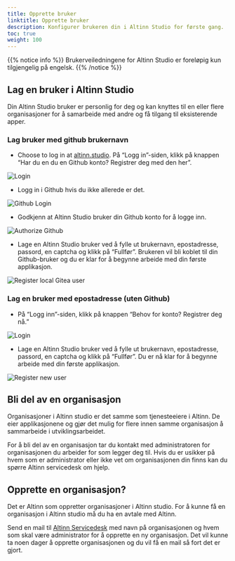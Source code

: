 ```yaml
---
title: Opprette bruker
linktitle: Opprette bruker
description: Konfigurer brukeren din i Altinn Studio for første gang.
toc: true
weight: 100
---
```


{{% notice info %}}
Brukerveiledningene for Altinn Studio er foreløpig kun tilgjengelig på engelsk.
{{% /notice %}}

## Lag en bruker i Altinn Studio
Din Altinn Studio bruker er personlig for deg og kan knyttes til en eller flere organisasjoner for å samarbeide med andre og få tilgang til eksisterende apper. 

### Lag bruker med github brukernavn

- Choose to log in at [altinn.studio](https://altinn.studio).
På “Logg in”-siden, klikk på knappen “Har du en du en Github konto? Registrer deg med den her”.

![Login](login-as.png "Log in")

- Logg in i Github hvis du ikke allerede er det.

![Github Login](github-login.png "GitHub login")

- Godkjenn at Altinn Studio bruker din Github konto for å logge inn.

![Authorize Github](authorize-altinn.png "Authorize GitHub")

- Lage en Altinn Studio bruker ved å fylle ut brukernavn, epostadresse, passord, en captcha og klikk på “Fullfør”. Brukeren vil bli koblet til din Github-bruker og du er klar for å begynne arbeide med din første applikasjon. 

![Register local Gitea user](register-gitea.png "Register local Altinn Studio user")


### Lag en bruker med epostadresse (uten Github)

- På “Logg inn”-siden, klikk på knappen “Behov for konto? Registrer deg nå.”

![Login](login-as.png "Log in")

- Lage en Altinn Studio bruker ved å fylle ut brukernavn, epostadresse, passord, en captcha og klikk på “Fullfør”. Du er nå klar for å begynne arbeide med din første applikasjon. 

![Register new user](register-gitea.png "Register local Altinn Studio user")

## Bli del av en organisasjon
Organisasjoner i Altinn studio er det samme som tjenesteeiere i Altinn. De eier applikasjonene og gjør det mulig for flere innen samme organisasjon å sammarbeide i utviklingsarbeidet.

For å bli del av en organisasjon tar du kontakt med administratoren for organisasjonen du arbeider for som legger deg til. Hvis du er usikker på hvem som er administrator eller ikke vet om organisasjonen din finns kan du spørre Altinn servicedesk om hjelp.

## Opprette en organisasjon?
Det er Altinn som oppretter organisasjoner i Altinn studio. For å kunne få en organisasjon i Altinn studio må du ha en avtale med Altinn. 

Send en mail til [Altinn Servicedesk](mailto:tjenesteeier@altinn.no) med navn på organisasjonen og hvem som skal være administrator for å opprette en ny organisasjon. Det vil kunne ta noen dager å opprette organisasjonen og du vil få en mail så fort det er gjort.